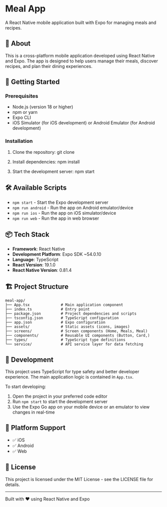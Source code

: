 # Meal App

A React Native mobile application built with Expo for managing meals and recipes.

## 📱 About

This is a cross-platform mobile application developed using React Native and Expo. The app is designed to help users manage their meals, discover recipes, and plan their dining experiences.

## 🚀 Getting Started

### Prerequisites

- Node.js (version 18 or higher)
- npm or yarn
- Expo CLI
- iOS Simulator (for iOS development) or Android Emulator (for Android development)

### Installation

1. Clone the repository:
   git clone <repository-url>

2. Install dependencies:
   npm install

3. Start the development server:
   npm start

## 🛠️ Available Scripts

- `npm start` - Start the Expo development server
- `npm run android` - Run the app on Android emulator/device
- `npm run ios` - Run the app on iOS simulator/device
- `npm run web` - Run the app in web browser

## 📦 Tech Stack

- **Framework**: React Native
- **Development Platform**: Expo SDK ~54.0.10
- **Language**: TypeScript
- **React Version**: 19.1.0
- **React Native Version**: 0.81.4

## 🏗️ Project Structure

```
meal-app/
├── App.tsx              # Main application component
├── index.ts             # Entry point
├── package.json         # Project dependencies and scripts
├── tsconfig.json        # TypeScript configuration
├── app.json             # Expo configuration
├── assets/              # Static assets (icons, images)
├── screens/             # Screen components (Home, Meals, Meal)
├── components/          # Reusable UI components (Button, Card,)
├── types/               # TypeScript type definitions
└── service/             # API service layer for data fetching

```

## 🔧 Development

This project uses TypeScript for type safety and better developer experience. The main application logic is contained in `App.tsx`.

To start developing:

1. Open the project in your preferred code editor
2. Run `npm start` to start the development server
3. Use the Expo Go app on your mobile device or an emulator to view changes in real-time

## 📱 Platform Support

- ✅ iOS
- ✅ Android
- ✅ Web

## 📄 License

This project is licensed under the MIT License - see the LICENSE file for details.

---

Built with ❤️ using React Native and Expo